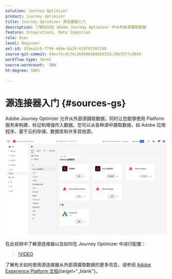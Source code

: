 ```yaml
---
solution: Journey Optimizer
product: journey optimizer
title: Journey Optimizer 源连接器入门
description: 了解如何在 Adobe Journey Optimizer 中从外部源摄取数据
feature: Integrations, Data Ingestion
role: User
level: Beginner
exl-id: 359ea3c6-7746-469e-8a24-624f9726f2d8
source-git-commit: d4ecfecdc74c26890658d68d352c36b75f7c9039
workflow-type: tm+mt
source-wordcount: '104'
ht-degree: 100%

---
```


# 源连接器入门 {#sources-gs}

Adobe Journey Optimzer 允许从外部源摄取数据，同时让您能够使用 Platform 服务来构建、标记和增强传入数据。您可以从各种源中摄取数据，如 Adobe 应用程序、基于云的存储、数据库和许多其他源。

![](assets/sources-home.png)

在此视频中了解源连接器以及如何在 Journey Optimizer 中进行配置：

>[!VIDEO](https://video.tv.adobe.com/v/3422581?quality=12&captions=chi_hans)

了解有关如何使用源连接器从外部源摄取数据的更多信息，请参阅 [Adobe Experience Platform 文档](https://experienceleague.adobe.com/docs/experience-platform/sources/home.html?lang=zh-Hans){target="_blank"}。
